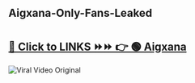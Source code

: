 
 ## Aigxana-Only-Fans-Leaked

# <h2><a href="https://clipsfans.com/Aigxana&ref=git">🔗 Click to LINKS ⏩⏩ 👉 🟢 Aigxana </a></h2>

<a href="https://clipsfans.com/Aigxana&ref=git" rel="nofollow" data-target="animated-image.originalLink"><img src="https://i.ibb.co.com/xMMVF88/686577567.gif" alt="Viral Video Original" style="max-width: 100%; display: inline-block;" data-target="animated-image.originalImage"></a>

